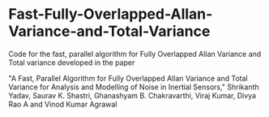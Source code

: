 # Fast-Fully-Overlapped-Allan-Variance-and-Total-Variance
Code for the fast, parallel algorithm for Fully Overlapped Allan Variance and Total variance developed in the paper

"A Fast, Parallel Algorithm for Fully Overlapped Allan Variance and Total Variance for Analysis and Modelling of Noise in Inertial Sensors," Shrikanth Yadav, Saurav K. Shastri, Ghanashyam B. Chakravarthi, Viraj Kumar, Divya Rao A and Vinod Kumar Agrawal
